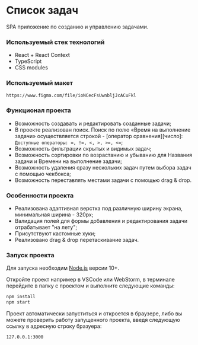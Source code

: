 # Список задач
SPA приложение по созданию и управлению задачами.

### Используемый стек технологий
* React + React Context
* TypeScript
* CSS modules

### Используемый макет
```sh
https://www.figma.com/file/ioNCecFsUwnbljJcACuFkl
```

### Функционал проекта
- Возможность создавать и редактировать созданные задачи;
- В проекте реализован поиск. Поиск по полю «Время на выполнение задачи» осуществляется строкой - [оператор сравнения][число]:
  `Доступные операторы: =, !=, <, >, >=, <=`;
- Возможность фильтрации скрытых и видимых задач;
- Возможность сортировки по возрастанию и убыванию для Названия задачи и Времени на выполнение задачи;
- Возможность удаления сразу нескольких задач путем выбора задач с помощью чекбокса;
- Возможность переставлять местами задачи с помощью drag & drop.

### Особенности проекта
- Реализована адаптивная верстка под различную ширину экрана, минимальная ширина - 320px;
- Валидация полей для формы добавления и редактирования задачи отрабатывает "на лету";
- Присутствуют кастомные хуки;
- Реализовано drag & drop перетаскивание задач.

### Запуск проекта
Для запуска необходим [Node.js](https://nodejs.org/)  версии 10+.

Откройте проект например в VSCode или WebStorm, в терминале перейдите в папку с проектом и выполните следующие команды:

```sh
npm install
npm start
```

Проект автоматически запуститься и откроется в браузере, либо вы можете проверить работу запущенного проекта, введя следующую ссылку в адресную строку бразуера:

```sh
127.0.0.1:3000
```